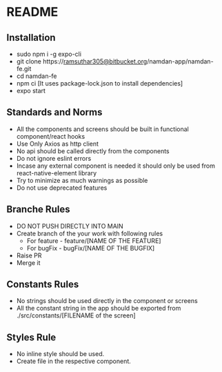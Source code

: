 # README #

## Installation
- sudo npm i -g expo-cli
- git clone https://ramsuthar305@bitbucket.org/namdan-app/namdan-fe.git
- cd namdan-fe
- npm ci [It uses package-lock.json to install dependencies]
- expo start

## Standards and Norms
 - All the components and screens should be built in functional component/react hooks
 - Use Only Axios as http client
 - No api should be called directly from the components
 - Do not ignore eslint errors
 - Incase any external component is needed it should only be used from react-native-element library
 - Try to minimize as much warnings as possible
 - Do not use deprecated features

## Branche Rules
- DO NOT PUSH DIRECTLY INTO MAIN
- Create branch of the your work with following rules
    - For feature - feature/[NAME OF THE FEATURE]
    - For bugFix - bugFix/[NAME OF THE BUGFIX]
- Raise PR
- Merge it

## Constants Rules
- No strings should be used directly in the component or screens
- All the constant string in the app should be exported from ./src/constants/[FILENAME of the screen]

## Styles Rule
- No inline style should be used.
- Create file in the respective component.
